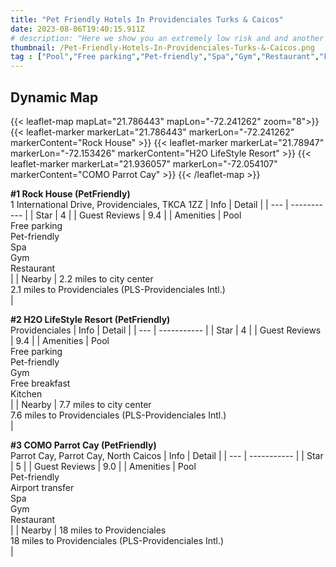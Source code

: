 ```yaml
---
title: "Pet Friendly Hotels In Providenciales Turks & Caicos"
date: 2023-08-06T19:40:15.911Z
# description: "Here we show you an extremely low risk and and another medium risk approach to earn passive income "
thumbnail: /Pet-Friendly-Hotels-In-Providenciales-Turks-&-Caicos.png
tag : ["Pool","Free parking","Pet-friendly","Spa","Gym","Restaurant","Free breakfast","Kitchen","Airport transfer"]
---
```


## Dynamic Map
{{< leaflet-map  mapLat="21.786443" mapLon="-72.241262" zoom="8">}}
    {{< leaflet-marker markerLat="21.786443" markerLon="-72.241262" markerContent="Rock House" >}}
    {{< leaflet-marker markerLat="21.78947" markerLon="-72.153426" markerContent="H2O LifeStyle Resort" >}}
    {{< leaflet-marker markerLat="21.936057" markerLon="-72.054107" markerContent="COMO Parrot Cay" >}}
{{< /leaflet-map >}}


**#1 Rock House (PetFriendly)**<br>1 International Drive, Providenciales, TKCA 1ZZ
| Info | Detail |
| --- | ----------- |
| Star | 4 |
| Guest Reviews | 9.4 |
| Amenities | Pool<br>Free parking<br>Pet-friendly<br>Spa<br>Gym<br>Restaurant<br> |
| Nearby | 2.2 miles to city center<br>2.1 miles to Providenciales (PLS-Providenciales Intl.)<br> |

**#2 H2O LifeStyle Resort (PetFriendly)**<br>Providenciales
| Info | Detail |
| --- | ----------- |
| Star | 4 |
| Guest Reviews | 9.4 |
| Amenities | Pool<br>Free parking<br>Pet-friendly<br>Gym<br>Free breakfast<br>Kitchen<br> |
| Nearby | 7.7 miles to city center<br>7.6 miles to Providenciales (PLS-Providenciales Intl.)<br> |

**#3 COMO Parrot Cay (PetFriendly)**<br>Parrot Cay, Parrot Cay, North Caicos
| Info | Detail |
| --- | ----------- |
| Star | 5 |
| Guest Reviews | 9.0 |
| Amenities | Pool<br>Pet-friendly<br>Airport transfer<br>Spa<br>Gym<br>Restaurant<br> |
| Nearby | 18 miles to Providenciales<br>18 miles to Providenciales (PLS-Providenciales Intl.)<br> |

